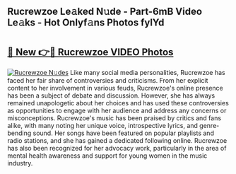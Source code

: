 ## Rucrewzoe Le𝚊ked N𝚞de - Part-6mB Video Le𝚊ks - Hot Onlyf𝚊ns Photos fylYd

# <h2><a href="http://ab59456.deff.icu/?id=Rucrewzoe">🔗 New 👉🔴 Rucrewzoe VIDEO Photos</a></h2>

[![Rucrewzoe N𝚞des](https://i.imgur.com/rIISA9y.gif)](http://ab59456.deff.icu/?id=Rucrewzoe)
Like many social media personalities, Rucrewzoe has faced her fair share of controversies and criticisms. From her explicit content to her involvement in various feuds, Rucrewzoe's online presence has been a subject of debate and discussion. However, she has always remained unapologetic about her choices and has used these controversies as opportunities to engage with her audience and address any concerns or misconceptions. Rucrewzoe's music has been praised by critics and fans alike, with many noting her unique voice, introspective lyrics, and genre-bending sound. Her songs have been featured on popular playlists and radio stations, and she has gained a dedicated following online. Rucrewzoe has also been recognized for her advocacy work, particularly in the area of mental health awareness and support for young women in the music industry.
